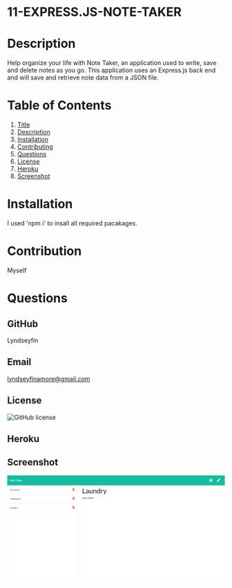 # 11-EXPRESS.JS-NOTE-TAKER

# Description
Help organize your life with Note Taker, an application used to write, save and delete notes as you go.  This application uses an Express.js back end and will save and retrieve note data from a JSON file.

# Table of Contents
1. [Title](Title)
2. [Description](#description)
3. [Installation](#installation)
4. [Contributing](#contribution)
5. [Questions](#questions)
6. [License](#demo)
7. [Heroku](#heroku)
8.  [Screenshot](#screenshot)
# Installation 
I used 'npm i' to insall all required pacakages.
# Contribution
Myself
# Questions
## GitHub 
 Lyndseyfin
## Email 
 lyndseyfinamore@gmail.com
## License
![GitHub license](https://img.shields.io/badge/license-MIT-brightgreen)
## Heroku
## Screenshot
![screenshot](public/assets/nt.png)

